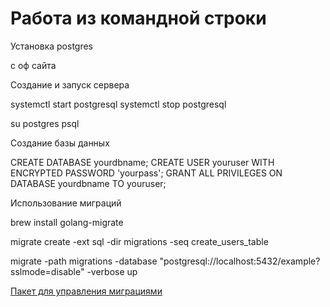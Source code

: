 # Работа из командной строки

Установка postgres

с оф сайта

Создание и запуск сервера

systemctl start postgresql
systemctl stop postgresql

su postgres
psql

Создание базы данных

CREATE DATABASE yourdbname;
CREATE USER youruser WITH ENCRYPTED PASSWORD 'yourpass';
GRANT ALL PRIVILEGES ON DATABASE yourdbname TO youruser;

Использование миграций

brew install golang-migrate

migrate create -ext sql -dir migrations -seq create_users_table

migrate -path migrations -database "postgresql://localhost:5432/example?sslmode=disable" -verbose up

[Пакет для управления миграциями](https://github.com/golang-migrate/migrate)
